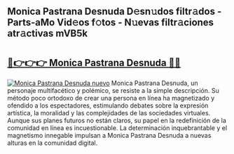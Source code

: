 ## Monica Pastrana Desnuda D𝚎sn𝚞dos filtr𝚊dos - Parts-aMo Vid𝚎os f𝚘tos - N𝚞evas filtr𝚊ciones atr𝚊ctivas mVB5k

# <h2><a href="http://mbcr3uq.tromn.icu/?c=Monica+Pastrana+Desnuda">🔗👉👉👉 Monica Pastrana Desnuda 🔗🔗</a></h2>

[![Monica Pastrana Desnuda nuevo](https://i.imgur.com/pEAQMta.gif)](http://mbcr3uq.tromn.icu/?c=Monica+Pastrana+Desnuda)
Monica Pastrana Desnuda, un personaje multifacético y polémico, se resiste a la simple descripción. Su método poco ortodoxo de crear una persona en línea ha magnetizado y ofendido a los espectadores, estimulando debates sobre la expresión artística, la moralidad y las complejidades de las sociedades virtuales. Aunque sus planes futuros no están claros, su papel en la redefinición de la comunidad en línea es incuestionable. La determinación inquebrantable y el magnetismo innegable impulsan a Monica Pastrana Desnuda a nuevas alturas en la comunidad digital.
